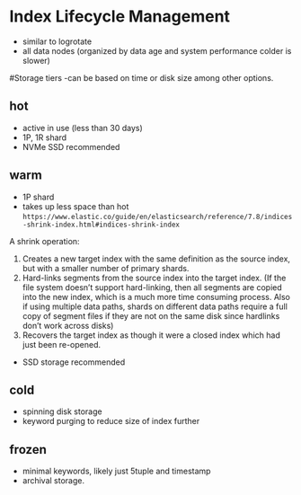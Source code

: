 # Index Lifecycle Management
- similar to logrotate
- all data nodes (organized by data age and system performance colder is slower)

#Storage tiers
-can be based on time or disk size among other options.
## hot
- active in use (less than 30 days)
- 1P, 1R shard
- NVMe SSD recommended
## warm
- 1P shard
- takes up less space than hot
`https://www.elastic.co/guide/en/elasticsearch/reference/7.8/indices-shrink-index.html#indices-shrink-index`

A shrink operation:

1. Creates a new target index with the same definition as the source index, but with a smaller number of primary shards.
2. Hard-links segments from the source index into the target index. (If the file system doesn’t support hard-linking, then all segments are copied into the new index, which is a much more time consuming process. Also if using multiple data paths, shards on different data paths require a full copy of segment files if they are not on the same disk since hardlinks don’t work across disks)
3. Recovers the target index as though it were a closed index which had just been re-opened.
- SSD storage recommended
## cold
- spinning disk storage
- keyword purging to reduce size of index further
## frozen
- minimal keywords, likely just 5tuple and timestamp
- archival storage.
